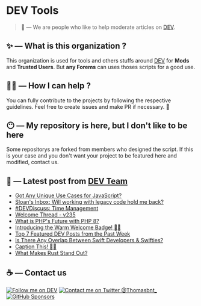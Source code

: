 # DEV Tools

> 🔧 — We are people who like to help moderate articles on [DEV](https://dev.to).

## ✨ — What is this organization ?

This organization is used for tools and others stuffs around [DEV](https://dev.to) for **Mods** and **Trusted Users**. But __any Forems__ can uses thoses scripts for a good use.


## 💪🏼 — How I can help ?

You can fully contribute to the projects by following the respective guidelines. Feel free to create issues and make PR if necessary. 🎉

## 😶 — My repository is here, but I don't like to be here

Some repositorys are forked from members who designed the script. If this is your case and you don't want your project to be featured here and modified, contact us.

## 📝 — Latest post from [DEV Team](https://dev.to/devteam)

<!-- BLOG-POST-LIST:START -->
- [Got Any Unique Use Cases for JavaScript?](https://dev.to/devteam/got-any-unique-use-cases-for-javascript-4fib)
- [Sloan&#39;s Inbox: Will working with legacy code hold me back?](https://dev.to/devteam/sloans-inbox-will-working-with-legacy-code-hold-me-back-17pd)
- [#DEVDiscuss: Time Management](https://dev.to/devteam/devdiscuss-time-management-3gcd)
- [Welcome Thread - v235](https://dev.to/devteam/welcome-thread-v237-297p)
- [What is PHP&#39;s Future with PHP 8?](https://dev.to/devteam/what-is-phps-future-with-php-8-2615)
- [Introducing the Warm Welcome Badge! 🌟🎉](https://dev.to/devteam/introducing-the-warm-welcome-badge-4hnh)
- [Top 7 Featured DEV Posts from the Past Week](https://dev.to/devteam/top-7-featured-dev-posts-from-the-past-week-3a6o)
- [Is There Any Overlap Between Swift Developers &amp; Swifties?](https://dev.to/devteam/is-there-any-overlap-between-swift-developers-swifties-3n72)
- [Caption This! 🤔💭](https://dev.to/devteam/caption-this-m6p)
- [What Makes Rust Stand Out?](https://dev.to/devteam/what-makes-rust-stand-out-2ijf)
<!-- BLOG-POST-LIST:END -->


## ☕ — Contact us

[![Follow me on DEV](https://img.shields.io/badge/dev.to-%2308090A.svg?&style=for-the-badge&logo=dev.to&logoColor=white&alt=devto)](https://dev.to/thomasbnt)
[![Contact me on Twitter @Thomasbnt_](https://img.shields.io/badge/Contact%20me%20on%20Twitter-%231DA1F2.svg?&style=for-the-badge&logo=twitter&logoColor=white&alt=twitter)](https://twitter.com/messages/1142357270-1142357270?text=Hello,%20I%20contact%20you%20from%20devtotools%20&recipient_id=1142357270) [![GitHub Sponsors](https://img.shields.io/badge/Sponsor%20me-%23EA54AE.svg?&style=for-the-badge&logo=github-sponsors&logoColor=white)](https://github.com/sponsors/thomasbnt)


